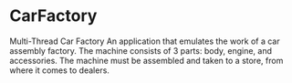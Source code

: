 # CarFactory
Multi-Thread Car Factory
An application that emulates the work of a car assembly factory. The machine consists of 3 parts: body, engine, and accessories. The machine must be assembled and taken to a store, from where it comes to dealers.
